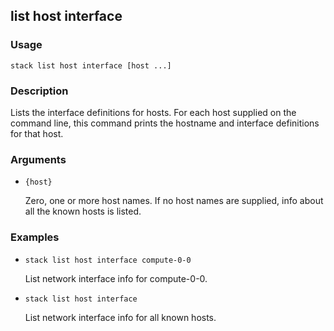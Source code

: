 ## list host interface

### Usage

`stack list host interface [host ...]`

### Description

Lists the interface definitions for hosts. For each host supplied on
	the command line, this command prints the hostname and interface
	definitions for that host.

### Arguments

* `{host}`

   Zero, one or more host names. If no host names are supplied, info about
	all the known hosts is listed.


### Examples

* `stack list host interface compute-0-0`

   List network interface info for compute-0-0.

* `stack list host interface`

   List network interface info for all known hosts.



